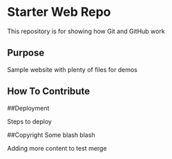 # Starter Web Repo

This repository is for showing how Git and GitHub work

## Purpose

Sample website with plenty of files for demos

## How To Contribute

##Deployment

Steps to deploy

##Copyright
Some blash blash

Adding more content to test merge